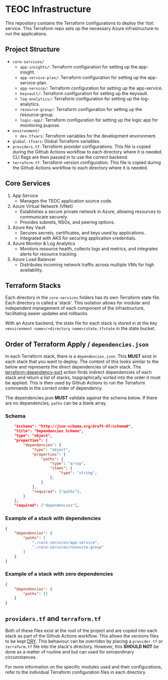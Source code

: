 # TEOC Infrastructure

This repository contains the Terraform configurations to deploy the `TEOC` service. This Terraform repo sets up the necessary Azure infrastructure to run the applications.

## Project Structure

- `core-services/`
  - `app-insights/`: Terraform configuration for setting up the app-insight.
  - `app-service-plan/`: Terraform configuration for setting up the app-service-plan.
  - `app-service/`: Terraform configuration for setting up the app-service.
  - `keyvault/`: Terraform configuration for setting up the keyvault.
  - `log-analytics/`: Terraform configuration for setting up the log-analytics.
  - `resource-group/`: Terraform configuration for setting up the resource-group.
  -  `logic-app/`: Terraform configuration for setting up the logic app for monitoring pupose.
- `environment/`
  - `dev.tfvars`: Terraform variables for the development environment.
- `global.tfvars`: Global Terraform variables.
- `providers.tf`: Terraform provider configurations. This file is copied during the Github Actions workflow to each directory where it is needed. CLI flags are then passed in to use the correct backend.
- `terraform.tf`: Terraform version configuration. This file is copied during the Github Actions workflow to each directory where it is needed.

## Core Services
  1. App Service
      - Manages the TEOC application source code.
  2. Azure Virtual Network (VNet)
      - Establishes a secure private network in Azure, allowing resources to communicate securely.
      - Provides subnets, NSGs, and peering options.
  3. Azure Key Vault
      - Secures secrets, certificates, and keys used by applications.
      - Integrated with AKS for securing application credentials.
  4. Azure Monitor & Log Analytics
      - Monitors resource health, collects logs and metrics, and integrates alerts for resource tracking.
  5. Azure Load Balancer
      - Distributes incoming network traffic across multiple VMs for high availability.
  
## Terraform Stacks

Each directory in the `core-services` folders has its own Terraform state file. Each directory is called a 'stack'. This isolation allows for modular and independent management of each component of the infrastructure, facilitating easier updates and rollbacks.

With an Azure backend, the state file for each stack is stored in at the key `<environment name>/<directory name>/state.tfstate` in the state bucket. 

## Order of Terraform Apply / `dependencies.json`

In each Terraform stack, there is a `dependencies.json`. This **MUST** exist in each stack that you want to deploy. The content of this looks similar to the below and represents the direct dependencies of each stack. The [terraform-dependency-sort](https://github.com/UKHSA-Internal/devops-github-actions/tree/main/.github/actions/terraform-dependency-sort) action finds indirect dependencies of each stack and return a list of stacks, topgraphically sorted into the order it must be applied. This is then used by Github Actions to run the Terraform commands in the correct order of dependency.

The dependencies.json **MUST** validate against the schema below. If there are no dependencies, `paths` can be a blank array.

### Schema

```json
    "$schema": "http://json-schema.org/draft-07/schema#",
    "title": "Dependencies Schema",
    "type": "object",
    "properties": {
        "dependencies": {
            "type": "object",
            "properties": {
                "paths": {
                    "type": "array",
                    "items": {
                        "type": "string",
                    },
                }
            },
            "required": ["paths"],
        }
    },
    "required": ["dependencies"],
```

### Example of a stack with dependencies

```json
{
    "dependencies": {
        "paths": [
            "./core-services/app-service",
            "./core-services/resource-group"
        ]
    }
}
```

### Example of a stack with zero dependencies

```json
{
    "dependencies": {
        "paths": []
    }
}
```

## `providers.tf` and `terraform.tf`

Both of these files exist at the root of the project and are copied into each stack as part of the Github Actions workflow. This allows the versions files to be kept [DRY](https://en.wikipedia.org/wiki/Don%27t_repeat_yourself). This behaviour can be overriden by placing a `provider.tf` or `terraform.tf` file into the stack's directory. However, this **SHOULD NOT** be done as a matter of routine and but can used for extraordinary circumstances.

For more information on the specific modules used and their configurations, refer to the individual Terraform configuration files in each directory.
